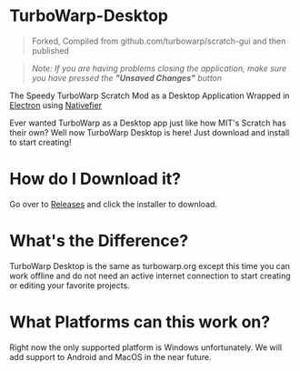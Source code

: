 # TurboWarp-Desktop
> Forked, Compiled from github.com/turbowarp/scratch-gui and then published

> _Note: If you are having problems closing the application, make sure you have pressed the **"Unsaved Changes"** button_

The Speedy TurboWarp Scratch Mod as a Desktop Application Wrapped in [Electron][2] using [Nativefier][3]

Ever wanted TurboWarp as a Desktop app just like how MIT's Scratch has their own? Well now TurboWarp Desktop is here!
Just download and install to start creating!

# How do I Download it?

Go over to [Releases][1] and click the installer to download.

# What's the Difference?

TurboWarp Desktop is the same as turbowarp.org except this time you can work offline and do not 
need an active internet connection to start creating or editing your favorite projects.

# What Platforms can this work on?

Right now the only supported platform is Windows unfortunately.
We will add support to Android and MacOS in the near future.

[1]: http://github.com/AlexDev404/TurboWarp-Desktop/releases/
[2]: http://electronjs.org
[3]: http://github.com/jiahaog/nativefier
